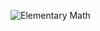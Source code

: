 ![Elementary Math](https://user-images.githubusercontent.com/40351413/114317325-cf4df080-9b07-11eb-947d-23a8a32bd50f.png)
